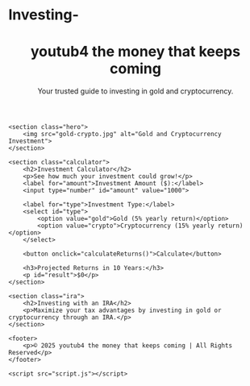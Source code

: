 # Investing-
<!DOCTYPE html>
<html lang="en">
<head>
    <meta charset="UTF-8">
    <meta name="viewport" content="width=device-width, initial-scale=1.0">
    <title>Invest in Gold & Crypto | youtub4 the money that keeps coming</title>
    <meta name="description" content="youtub4 the money that keeps coming - Learn how to invest in gold and cryptocurrency to grow your wealth and secure your future.">
    <meta name="keywords" content="investing, gold, cryptocurrency, IRA, youtub4 the money that keeps coming">
    <meta name="author" content="youtub4 the money that keeps coming">
    <link rel="stylesheet" href="styles.css">
</head>
<body>
    <header>
        <h1>youtub4 the money that keeps coming</h1>
        <p>Your trusted guide to investing in gold and cryptocurrency.</p>
    </header>

    <section class="hero">
        <img src="gold-crypto.jpg" alt="Gold and Cryptocurrency Investment">
    </section>

    <section class="calculator">
        <h2>Investment Calculator</h2>
        <p>See how much your investment could grow!</p>
        <label for="amount">Investment Amount ($):</label>
        <input type="number" id="amount" value="1000">
        
        <label for="type">Investment Type:</label>
        <select id="type">
            <option value="gold">Gold (5% yearly return)</option>
            <option value="crypto">Cryptocurrency (15% yearly return)</option>
        </select>
        
        <button onclick="calculateReturns()">Calculate</button>
        
        <h3>Projected Returns in 10 Years:</h3>
        <p id="result">$0</p>
    </section>

    <section class="ira">
        <h2>Investing with an IRA</h2>
        <p>Maximize your tax advantages by investing in gold or cryptocurrency through an IRA.</p>
    </section>

    <footer>
        <p>© 2025 youtub4 the money that keeps coming | All Rights Reserved</p>
    </footer>

    <script src="script.js"></script>
</body>
</html>
